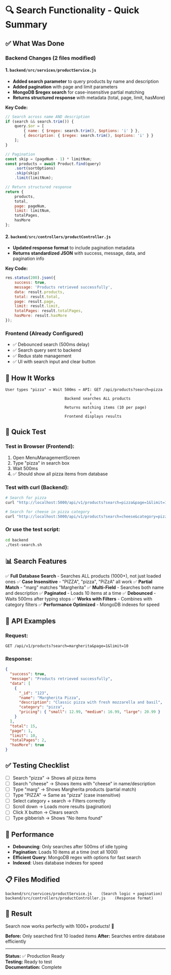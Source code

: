 # 🔍 Search Functionality - Quick Summary

## ✅ What Was Done

### Backend Changes (2 files modified)

#### 1. `backend/src/services/productService.js`
- **Added search parameter** to query products by name and description
- **Added pagination** with page and limit parameters
- **MongoDB $regex search** for case-insensitive partial matching
- **Returns structured response** with metadata (total, page, limit, hasMore)

**Key Code:**
```javascript
// Search across name AND description
if (search && search.trim()) {
    query.$or = [
        { name: { $regex: search.trim(), $options: 'i' } },
        { description: { $regex: search.trim(), $options: 'i' } }
    ];
}

// Pagination
const skip = (pageNum - 1) * limitNum;
const products = await Product.find(query)
    .sort(sortOptions)
    .skip(skip)
    .limit(limitNum);

// Return structured response
return {
    products,
    total,
    page: pageNum,
    limit: limitNum,
    totalPages,
    hasMore
};
```

#### 2. `backend/src/controllers/productController.js`
- **Updated response format** to include pagination metadata
- **Returns standardized JSON** with success, message, data, and pagination info

**Key Code:**
```javascript
res.status(200).json({
    success: true,
    message: 'Products retrieved successfully',
    data: result.products,
    total: result.total,
    page: result.page,
    limit: result.limit,
    totalPages: result.totalPages,
    hasMore: result.hasMore
});
```

### Frontend (Already Configured)
- ✅ Debounced search (500ms delay)
- ✅ Search query sent to backend
- ✅ Redux state management
- ✅ UI with search input and clear button

## 🎯 How It Works

```
User types "pizza" → Wait 500ms → API: GET /api/products?search=pizza
                                     ↓
                          Backend searches ALL products
                                     ↓
                          Returns matching items (10 per page)
                                     ↓
                          Frontend displays results
```

## 🧪 Quick Test

### Test in Browser (Frontend):
1. Open MenuManagementScreen
2. Type "pizza" in search box
3. Wait 500ms
4. ✅ Should show all pizza items from database

### Test with curl (Backend):
```bash
# Search for pizza
curl "http://localhost:5000/api/v1/products?search=pizza&page=1&limit=10"

# Search for cheese in pizza category
curl "http://localhost:5000/api/v1/products?search=cheese&category=pizza&page=1&limit=10"
```

### Or use the test script:
```bash
cd backend
./test-search.sh
```

## 📊 Search Features

✅ **Full Database Search** - Searches ALL products (1000+), not just loaded ones
✅ **Case Insensitive** - "PIZZA", "pizza", "PiZzA" all work
✅ **Partial Match** - "marg" matches "Margherita"
✅ **Multi-Field** - Searches both name and description
✅ **Paginated** - Loads 10 items at a time
✅ **Debounced** - Waits 500ms after typing stops
✅ **Works with Filters** - Combines with category filters
✅ **Performance Optimized** - MongoDB indexes for speed

## 📝 API Examples

### Request:
```
GET /api/v1/products?search=margherita&page=1&limit=10
```

### Response:
```json
{
  "success": true,
  "message": "Products retrieved successfully",
  "data": [
    {
      "_id": "123",
      "name": "Margherita Pizza",
      "description": "Classic pizza with fresh mozzarella and basil",
      "category": "pizza",
      "pricing": { "small": 12.99, "medium": 16.99, "large": 20.99 }
    }
  ],
  "total": 15,
  "page": 1,
  "limit": 10,
  "totalPages": 2,
  "hasMore": true
}
```

## ✅ Testing Checklist

- [ ] Search "pizza" → Shows all pizza items
- [ ] Search "cheese" → Shows items with "cheese" in name/description
- [ ] Type "marg" → Shows Margherita products (partial match)
- [ ] Type "PIZZA" → Same as "pizza" (case insensitive)
- [ ] Select category + search → Filters correctly
- [ ] Scroll down → Loads more results (pagination)
- [ ] Click X button → Clears search
- [ ] Type gibberish → Shows "No items found"

## 🚀 Performance

- **Debouncing**: Only searches after 500ms of idle typing
- **Pagination**: Loads 10 items at a time (not all 1000)
- **Efficient Query**: MongoDB regex with options for fast search
- **Indexed**: Uses database indexes for speed

## 📋 Files Modified

```
backend/src/services/productService.js    (Search logic + pagination)
backend/src/controllers/productController.js    (Response format)
```

## 🎉 Result

Search now works perfectly with 1000+ products! 🚀

**Before:** Only searched first 10 loaded items
**After:** Searches entire database efficiently

---

**Status:** ✅ Production Ready  
**Testing:** Ready to test  
**Documentation:** Complete
